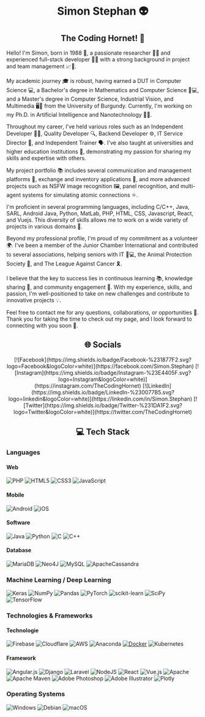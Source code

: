 
<h1 align="center">Simon Stephan 👽</h1>

<h2 align="center"> The Coding Hornet! 🐝</h2>

<p>Hello! I'm Simon, born in 1988 🎂, a passionate researcher 🧪🔬 and experienced full-stack developer 👨‍💻 with a strong background in project and team management 📈👥.</p>

<p>My academic journey 🎓 is robust, having earned a DUT in Computer Science 💻, a Bachelor's degree in Mathematics and Computer Science 🧮💻, and a Master's degree in Computer Science, Industrial Vision, and Multimedia 🖥️📸 from the University of Burgundy. Currently, I'm working on my Ph.D. in Artificial Intelligence and Nanotechnology 🤖🧬.</p>

<p>Throughout my career, I've held various roles such as an Independent Developer 👨‍💻, Quality Developer 🔍, Backend Developer ⚙️, IT Service Director 🏢, and Independent Trainer 🗣️. I've also taught at universities and higher education institutions 🏫, demonstrating my passion for sharing my skills and expertise with others.</p>

<p>My project portfolio 📚 includes several communication and management platforms 📡, exchange and inventory applications 🔄, and more advanced projects such as NSFW image recognition 🖼️, panel recognition, and multi-agent systems for simulating atomic connections ⚛️.</p>

<p>I'm proficient in several programming languages, including C/C++, Java, SARL, Android Java, Python, MatLab, PHP, HTML, CSS, Javascript, React, and Vuejs. This diversity of skills allows me to work on a wide variety of projects in various domains 💼.</p>

<p>Beyond my professional profile, I'm proud of my commitment as a volunteer 🌍. I've been a member of the Junior Chamber International and contributed to several associations, helping seniors with IT 👴💻, the Animal Protection Society 🐾, and The League Against Cancer 🎗️.</p>

<p>I believe that the key to success lies in continuous learning 📚, knowledge sharing 👥, and community engagement 🤝. With my experience, skills, and passion, I'm well-positioned to take on new challenges and contribute to innovative projects 💡.</p>

<p>Feel free to contact me for any questions, collaborations, or opportunities 📨. Thank you for taking the time to check out my page, and I look forward to connecting with you soon 🤗.</p>

<h2 align="center">🌐 Socials</h2>

<p align="center">
       [![Facebook](https://img.shields.io/badge/Facebook-%231877F2.svg?logo=Facebook&logoColor=white)](https://facebook.com/Simon.Stephan) 
       [![Instagram](https://img.shields.io/badge/Instagram-%23E4405F.svg?logo=Instagram&logoColor=white)](https://instagram.com/TheCodingHornet)
       [![LinkedIn](https://img.shields.io/badge/LinkedIn-%230077B5.svg?logo=linkedin&logoColor=white)](https://linkedin.com/in/Simon.Stephan)
       [![Twitter](https://img.shields.io/badge/Twitter-%231DA1F2.svg?logo=Twitter&logoColor=white)](https://twitter.com/TheCodingHornet) 
</p>

<h2 align="center">💻 Tech Stack</h2>

<h3>Languages</h3>

<h4>Web</h4>

![PHP](https://img.shields.io/badge/php-%23777BB4.svg?style=for-the-badge&logo=php&logoColor=white)
![HTML5](https://img.shields.io/badge/html5-%23E34F26.svg?style=for-the-badge&logo=html5&logoColor=white)
![CSS3](https://img.shields.io/badge/css3-%231572B6.svg?style=for-the-badge&logo=css3&logoColor=white)
![JavaScript](https://img.shields.io/static/v1?style=for-the-badge&message=JavaScript&color=222222&logo=JavaScript&logoColor=F7DF1E&label=)

<h4>Mobile</h4>

![Android](https://img.shields.io/static/v1?style=for-the-badge&message=Android&color=222222&logo=Android&logoColor=3DDC84&label=)
![iOS](https://img.shields.io/static/v1?style=for-the-badge&message=iOS&color=000000&logo=iOS&logoColor=FFFFFF&label=)
       
<h4>Software</h4>

![Java](https://img.shields.io/badge/java-%23ED8B00.svg?style=for-the-badge&logo=java&logoColor=white)
![Python](https://img.shields.io/badge/python-3670A0?style=for-the-badge&logo=python&logoColor=ffdd54)
![C](https://img.shields.io/badge/c-%2300599C.svg?style=for-the-badge&logo=c&logoColor=white)
![C++](https://img.shields.io/badge/c++-%2300599C.svg?style=for-the-badge&logo=c%2B%2B&logoColor=white)
            
<h4>Database</h4>

![MariaDB](https://img.shields.io/badge/MariaDB-003545?style=for-the-badge&logo=mariadb&logoColor=white)
![Neo4J](https://img.shields.io/badge/Neo4j-008CC1?style=for-the-badge&logo=neo4j&logoColor=white)
![MySQL](https://img.shields.io/badge/mysql-%2300f.svg?style=for-the-badge&logo=mysql&logoColor=white)
![ApacheCassandra](https://img.shields.io/badge/cassandra-%231287B1.svg?style=for-the-badge&logo=apache-cassandra&logoColor=white)


<h3>Machine Learning / Deep Learning</h3>

![Keras](https://img.shields.io/badge/Keras-%23D00000.svg?style=for-the-badge&logo=Keras&logoColor=white)
![NumPy](https://img.shields.io/badge/numpy-%23013243.svg?style=for-the-badge&logo=numpy&logoColor=white)
![Pandas](https://img.shields.io/badge/pandas-%23150458.svg?style=for-the-badge&logo=pandas&logoColor=white)
![PyTorch](https://img.shields.io/badge/PyTorch-%23EE4C2C.svg?style=for-the-badge&logo=PyTorch&logoColor=white)
![scikit-learn](https://img.shields.io/badge/scikit--learn-%23F7931E.svg?style=for-the-badge&logo=scikit-learn&logoColor=white)
![SciPy](https://img.shields.io/badge/SciPy-%230C55A5.svg?style=for-the-badge&logo=scipy&logoColor=%white)
![TensorFlow](https://img.shields.io/badge/TensorFlow-%23FF6F00.svg?style=for-the-badge&logo=TensorFlow&logoColor=white)

<h3>Technologies & Frameworks</h3>

<h4>Technologie</h4>

![Firebase](https://img.shields.io/badge/firebase-%23039BE5.svg?style=for-the-badge&logo=firebase)
![Cloudflare](https://img.shields.io/badge/Cloudflare-F38020?style=for-the-badge&logo=Cloudflare&logoColor=white)
![AWS](https://img.shields.io/badge/AWS-%23FF9900.svg?style=for-the-badge&logo=amazon-aws&logoColor=white)
![Anaconda](https://img.shields.io/badge/Anaconda-%2344A833.svg?style=for-the-badge&logo=anaconda&logoColor=white)
[![Docker](https://img.shields.io/badge/docker-black?style=for-the-badge&logo=docker)](https://hub.docker.com/u/wervlad)
![Kubernetes](https://img.shields.io/static/v1?style=for-the-badge&message=Kubernetes&color=326CE5&logo=Kubernetes&logoColor=FFFFFF&label=)

<h4>Framework</h4>

![Angular.js](https://img.shields.io/badge/angular.js-%23E23237.svg?style=for-the-badge&logo=angularjs&logoColor=white)
![Django](https://img.shields.io/badge/django-%23092E20.svg?style=for-the-badge&logo=django&logoColor=white)
![Laravel](https://img.shields.io/badge/laravel-%23FF2D20.svg?style=for-the-badge&logo=laravel&logoColor=white)
![NodeJS](https://img.shields.io/badge/node.js-6DA55F?style=for-the-badge&logo=node.js&logoColor=white)
![React](https://img.shields.io/badge/react-%2320232a.svg?style=for-the-badge&logo=react&logoColor=%2361DAFB)
![Vue.js](https://img.shields.io/badge/vuejs-%2335495e.svg?style=for-the-badge&logo=vuedotjs&logoColor=%234FC08D)
![Apache](https://img.shields.io/badge/apache-%23D42029.svg?style=for-the-badge&logo=apache&logoColor=white)
![Apache Maven](https://img.shields.io/badge/Apache%20Maven-C71A36?style=for-the-badge&logo=Apache%20Maven&logoColor=white)
![Adobe Photoshop](https://img.shields.io/badge/adobephotoshop-%2331A8FF.svg?style=for-the-badge&logo=adobephotoshop&logoColor=white)
![Adobe Illustrator](https://img.shields.io/badge/adobeillustrator-%23FF9A00.svg?style=for-the-badge&logo=adobeillustrator&logoColor=white)
![Plotly](https://img.shields.io/badge/Plotly-%233F4F75.svg?style=for-the-badge&logo=plotly&logoColor=white)

<h3>Operating Systems</h3>

![Windows](https://img.shields.io/static/v1?style=for-the-badge&message=Windows&color=0078D6&logo=Windows&logoColor=FFFFFF&label=)
![Debian](https://img.shields.io/static/v1?style=for-the-badge&message=Debian&color=A81D33&logo=Debian&logoColor=FFFFFF&label=)
![macOS](https://img.shields.io/static/v1?style=for-the-badge&message=macOS&color=000000&logo=macOS&logoColor=FFFFFF&label=)

